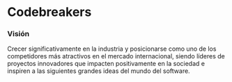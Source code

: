 # Codebreakers

### Visión
Crecer significativamente en la industria y posicionarse como uno de los competidores más atractivos en el mercado internacional, siendo líderes de proyectos innovadores que impacten positivamente en la sociedad e inspiren a las siguientes grandes ideas del mundo del software.
